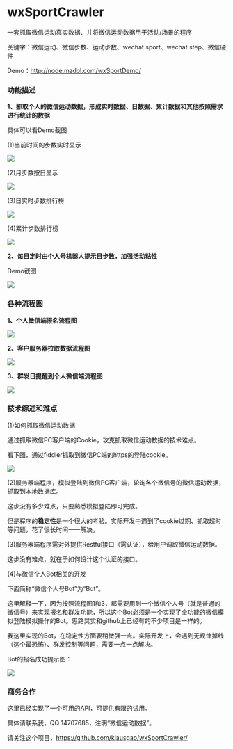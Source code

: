 # wxSportCrawler
一套抓取微信运动真实数据、并将微信运动数据用于活动/场景的程序

关键字：微信运动、微信步数、运动步数、wechat sport、wechat step、微信硬件

Demo：http://node.mzdol.com/wxSportDemo/

### 功能描述
**1、抓取个人的微信运动数据，形成实时数据、日数据、累计数据和其他按照需求进行统计的数据**

具体可以看Demo截图

(1)当前时间的步数实时显示

![](//dn-cnode.qbox.me/FtknJahVHz6mJCL9MjL5LOsrYnBU)


(2)月步数按日显示

![](//dn-cnode.qbox.me/FiB1opFZqjTEe2fPOgHrfnkddLiI)


(3)日实时步数排行榜

![](//dn-cnode.qbox.me/FhnBZbyxMy1jLpiYUlnh63vuwx3-)


(4)累计步数排行榜

![](//dn-cnode.qbox.me/FocGicpPFWds_LqVNegIerQ_Was1)


**2、每日定时由个人号机器人提示日步数，加强活动粘性**

Demo截图

![](//dn-cnode.qbox.me/FohyK-FBSbL5N-s68y5K6lH8WRh2)

### 各种流程图

**1、个人微信端报名流程图**

![](//dn-cnode.qbox.me/Fn1C6DJH-IhK_BH_019Rk44VlItZ)


**2、客户服务器拉取数据流程图**

![](//dn-cnode.qbox.me/Fn0gzn7Weo4JCv4O8ZHORsAaH-Io)


**3、群发日提醒到个人微信端流程图**

![](//dn-cnode.qbox.me/FsHwaZ6HKajmQgmQcXQBwtzRnLu5)


### 技术综述和难点

(1)如何抓取微信运动数据

通过抓取微信PC客户端的Cookie，攻克抓取微信运动数据的技术难点。

看下图，通过fiddler抓取到微信PC端的https的登陆cookie。

![](//dn-cnode.qbox.me/FtqlfporF4JnYR8iH8G5WAd9UFcC)


(2)服务器端程序，模拟登陆到微信PC客户端，轮询各个微信号的微信运动数据，抓取到本地数据库。

这步没有多少难点，只要熟悉模拟登陆即可完成。

但是程序的**稳定性**是一个很大的考验。实际开发中遇到了cookie过期、抓取超时等问题，花了很长时间一一解决。

(3)服务器端程序需对外提供Restful接口（需认证），给用户调取微信运动数据。

这步没有难点，就在于如何设计这个认证的接口。

(4)与微信个人Bot相关的开发

下面简称“微信个人号Bot”为“Bot”。

这里解释一下，因为按照流程图1和3，都需要用到一个微信个人号（就是普通的微信号）来实现报名和群发功能，所以这个Bot必须是一个实现了全功能的微信模拟登陆模拟操作的Bot。思路其实和github上已经有的不少项目是一样的。

我这里实现的Bot，在稳定性方面要稍微强一点。实际开发上，会遇到无规律掉线（这个最恐怖）、群发控制等问题，需要一点一点解决。

Bot的报名成功提示图：

![](//dn-cnode.qbox.me/FqTV5BCfjz5IYVEgW2NyKYJ5tSF1)


### 商务合作

这里已经实现了一个可用的API，可提供有限的试用。

具体请联系我，QQ 14707685，注明“微信运动数据”。

请关注这个项目，https://github.com/klausgao/wxSportCrawler/
